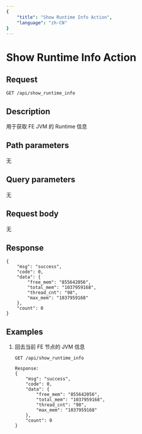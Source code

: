 ```yaml
---
{
    "title": "Show Runtime Info Action",
    "language": "zh-CN"
}
---
```


<!-- 
Licensed to the Apache Software Foundation (ASF) under one
or more contributor license agreements.  See the NOTICE file
distributed with this work for additional information
regarding copyright ownership.  The ASF licenses this file
to you under the Apache License, Version 2.0 (the
"License"); you may not use this file except in compliance
with the License.  You may obtain a copy of the License at

  http://www.apache.org/licenses/LICENSE-2.0

Unless required by applicable law or agreed to in writing,
software distributed under the License is distributed on an
"AS IS" BASIS, WITHOUT WARRANTIES OR CONDITIONS OF ANY
KIND, either express or implied.  See the License for the
specific language governing permissions and limitations
under the License.
-->

# Show Runtime Info Action

## Request

`GET /api/show_runtime_info`

## Description

用于获取 FE JVM 的 Runtime 信息
    
## Path parameters

无

## Query parameters

无

## Request body

无

## Response

```
{
	"msg": "success",
	"code": 0,
	"data": {
		"free_mem": "855642056",
		"total_mem": "1037959168",
		"thread_cnt": "98",
		"max_mem": "1037959168"
	},
	"count": 0
}
```
    
## Examples

1. 回去当前 FE 节点的 JVM 信息

    ```
    GET /api/show_runtime_info
    
    Response:
    {
    	"msg": "success",
    	"code": 0,
    	"data": {
    		"free_mem": "855642056",
    		"total_mem": "1037959168",
    		"thread_cnt": "98",
    		"max_mem": "1037959168"
    	},
    	"count": 0
    }
    ```
